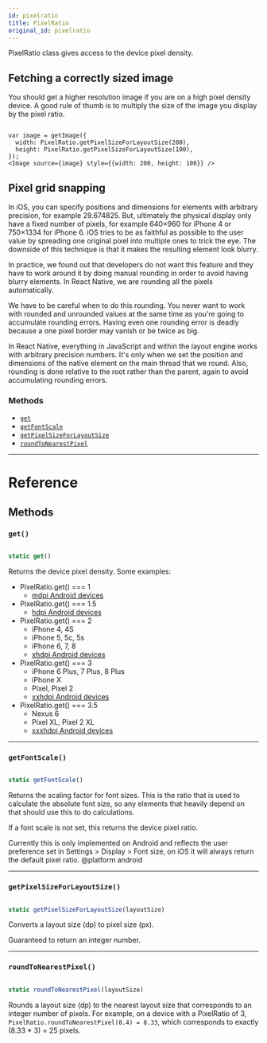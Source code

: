```yaml
---
id: pixelratio
title: PixelRatio
original_id: pixelratio
---
```


PixelRatio class gives access to the device pixel density.

## Fetching a correctly sized image

You should get a higher resolution image if you are on a high pixel density device. A good rule of thumb is to multiply the size of the image you display by the pixel ratio.

```

var image = getImage({
  width: PixelRatio.getPixelSizeForLayoutSize(200),
  height: PixelRatio.getPixelSizeForLayoutSize(100),
});
<Image source={image} style={{width: 200, height: 100}} />

```

## Pixel grid snapping

In iOS, you can specify positions and dimensions for elements with arbitrary precision, for example 29.674825. But, ultimately the physical display only have a fixed number of pixels, for example 640×960 for iPhone 4 or 750×1334 for iPhone 6. iOS tries to be as faithful as possible to the user value by spreading one original pixel into multiple ones to trick the eye. The downside of this technique is that it makes the resulting element look blurry.

In practice, we found out that developers do not want this feature and they have to work around it by doing manual rounding in order to avoid having blurry elements. In React Native, we are rounding all the pixels automatically.

We have to be careful when to do this rounding. You never want to work with rounded and unrounded values at the same time as you're going to accumulate rounding errors. Having even one rounding error is deadly because a one pixel border may vanish or be twice as big.

In React Native, everything in JavaScript and within the layout engine works with arbitrary precision numbers. It's only when we set the position and dimensions of the native element on the main thread that we round. Also, rounding is done relative to the root rather than the parent, again to avoid accumulating rounding errors.

### Methods

- [`get`](pixelratio.md#get)
- [`getFontScale`](pixelratio.md#getfontscale)
- [`getPixelSizeForLayoutSize`](pixelratio.md#getpixelsizeforlayoutsize)
- [`roundToNearestPixel`](pixelratio.md#roundtonearestpixel)

---

# Reference

## Methods

### `get()`

```jsx

static get()

```

Returns the device pixel density. Some examples:

- PixelRatio.get() === 1
  - [mdpi Android devices](https://material.io/tools/devices/)
- PixelRatio.get() === 1.5
  - [hdpi Android devices](https://material.io/tools/devices/)
- PixelRatio.get() === 2
  - iPhone 4, 4S
  - iPhone 5, 5c, 5s
  - iPhone 6, 7, 8
  - [xhdpi Android devices](https://material.io/tools/devices/)
- PixelRatio.get() === 3
  - iPhone 6 Plus, 7 Plus, 8 Plus
  - iPhone X
  - Pixel, Pixel 2
  - [xxhdpi Android devices](https://material.io/tools/devices/)
- PixelRatio.get() === 3.5
  - Nexus 6
  - Pixel XL, Pixel 2 XL
  - [xxxhdpi Android devices](https://material.io/tools/devices/)

---

### `getFontScale()`

```jsx

static getFontScale()

```

Returns the scaling factor for font sizes. This is the ratio that is used to calculate the absolute font size, so any elements that heavily depend on that should use this to do calculations.

If a font scale is not set, this returns the device pixel ratio.

Currently this is only implemented on Android and reflects the user preference set in Settings &gt; Display &gt; Font size, on iOS it will always return the default pixel ratio. @platform android

---

### `getPixelSizeForLayoutSize()`

```jsx

static getPixelSizeForLayoutSize(layoutSize)

```

Converts a layout size (dp) to pixel size (px).

Guaranteed to return an integer number.

---

### `roundToNearestPixel()`

```jsx

static roundToNearestPixel(layoutSize)

```

Rounds a layout size (dp) to the nearest layout size that corresponds to an integer number of pixels. For example, on a device with a PixelRatio of 3, `PixelRatio.roundToNearestPixel(8.4) = 8.33`, which corresponds to exactly (8.33 \* 3) = 25 pixels.
